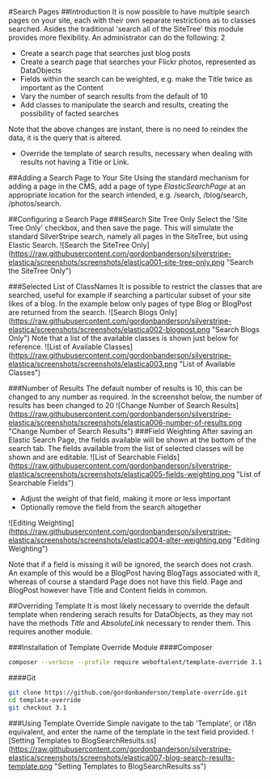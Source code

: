 #Search Pages
##Introduction
It is now possible to have multiple search pages on your site, each with their own separate
restrictions as to classes searched.  Asides the traditional 'search all of the SiteTree' this
module provides more flexibility.  An administrator can do the following:
2
* Create a search page that searches just blog posts
* Create a search page that searches your Flickr photos, represented as DataObjects
* Fields within the search can be weighted, e.g. make the Title twice as important as the Content
* Vary the number of search results from the default of 10
* Add classes to manipulate the search and results, creating the possibility of facted searches

Note that the above changes are instant, there is no need to reindex the data, it is the query that
is altered.

* Override the template of search results, necessary when dealing with results not having a Title
or Link.


##Adding a Search Page to Your Site
Using the standard mechanism for adding a page in the CMS, add a page of type _ElasticSearchPage_
at an appropriate location for the search intended, e.g. /search, /blog/search, /photos/search.

##Configuring a Search Page
###Search Site Tree Only
Select the 'Site Tree Only' checkbox, and then save the page.  This will simulate the standard
SilverStripe search, namely all pages in the SiteTree, but using Elastic Search.
![Search the SiteTree Only]
(https://raw.githubusercontent.com/gordonbanderson/silverstripe-elastica/screenshots/screenshots/elastica001-site-tree-only.png
"Search the SiteTree Only")

###Selected List of ClassNames
It is possible to restrict the classes that are searched, useful for example if searching a
particular subset of your site likes of a blog.  In the example below only pages of type Blog or
BlogPost are returned from the search.
![Search Blogs Only]
(https://raw.githubusercontent.com/gordonbanderson/silverstripe-elastica/screenshots/screenshots/elastica002-blogpost.png
"Search Blogs Only")
Note that a list of the available classes is shown just below for reference.
![List of Available Classes]
(https://raw.githubusercontent.com/gordonbanderson/silverstripe-elastica/screenshots/screenshots/elastica003.png
"List of Available Classes")

###Number of Results
The default number of results is 10, this can be changed to any number as required.  In the
screenshot below, the number of results has been changed to 20
![Change Number of Search Results]
(https://raw.githubusercontent.com/gordonbanderson/silverstripe-elastica/screenshots/screenshots/elastica006-number-of-results.png
"Change Number of Search Results")
###Field Weighting
After saving an Elastic Search Page, the fields available will be shown at the bottom of the search
tab.  The fields available from the list of selected classes will be shown and are editable.
![List of Searchable Fields]
(https://raw.githubusercontent.com/gordonbanderson/silverstripe-elastica/screenshots/screenshots/elastica005-fields-weighting.png
"List of Searchable Fields")
* Adjust the weight of that field, making it more or less important
* Optionally remove the field from the search altogether

![Editing Weighting]
(https://raw.githubusercontent.com/gordonbanderson/silverstripe-elastica/screenshots/screenshots/elastica004-alter-weighting.png
"Editing Weighting")

Note that if a field is missing it will be ignored, the search does not crash.  An example of this
would be a BlogPost having BlogTags associated with it, whereas of course a standard Page does
not have this field.  Page and BlogPost however have Title and Content fields in common.


##Overriding Template
It is most likely necessary to override the default template when rendering serach results for
DataObjects, as they may not have the methods _Title_ and _AbsoluteLink_ necessary to render them.
This requires another module.

###Installation of Template Override Module
####Composer
```bash
composer --verbose --profile require weboftalent/template-override 3.1.x-dev
```
####Git
```bash
git clone https://github.com/gordonbanderson/template-override.git
cd template-override
git checkout 3.1
```
###Using Template Override
Simple navigate to the tab 'Template', or i18n equivalent, and enter the name of the template
in the text field provided.
![Setting Templates to BlogSearchResults.ss]
(https://raw.githubusercontent.com/gordonbanderson/silverstripe-elastica/screenshots/screenshots/elastica007-blog-search-results-template.png
"Setting Templates to BlogSearchResults.ss")
